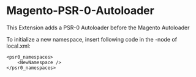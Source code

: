 Magento-PSR-0-Autoloader
========================

This Extension adds a PSR-0 Autoloader before the Magento Autoloader

To initialize a new namespace, insert following code in the <global/>-node of local.xml:


    <psr0_namespaces>
        <NewNamespace />
    </psr0_namespaces>
